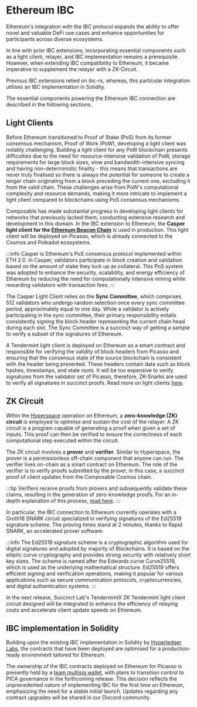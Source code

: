 # Ethereum IBC

Ethereum's integration with the IBC protocol expands the ability to offer novel and valuable DeFi use cases and enhance opportunities for participants across diverse ecosystems.

In line with prior IBC extensions, incorporating essential components such as a light client, relayer, and IBC implementation remains a prerequisite. However, when extending IBC compatibility to Ethereum, it became imperative to supplement the relayer with a ZK-Circuit. 

Previous IBC extensions relied on ibc-rs, whereas, this particular integration utilises an IBC implementation in Solidity.

The essential components powering the Ethereum IBC connection are described in the following sections.

## Light Clients
Before Ethereum transitioned to Proof of Stake (PoS) from its former consensus mechanism, Proof of Work (PoW), developing a light client was notably challenging. Building a light client for any PoW blockchain presents difficulties due to the need for resource-intensive validation of PoW, storage requirements for large block sizes, slow and bandwidth-intensive syncing and having non-deterministic finality - this means that transactions are never truly finalised so there is always the potential for someone to create a longer chain originating from a block preceding the current one, excluding it from the valid chain. These challenges arise from PoW's computational complexity and resource demands, making it more intricate to implement a light client compared to blockchains using PoS consensus mechanisms.

Composable has made substantial progress in developing light clients for networks that previously lacked them, conducting extensive research and development in this domain. In the IBC extension to Ethereum, the **Casper light client for the [Ethereum Beacon Chain](https://ethereum.org/en/roadmap/beacon-chain/#what-is-the-beacon-chain)** is used in production. This light client will be deployed on Picasso, which is already connected to the Cosmos and Polkadot ecosystems.

:::info
Casper is Ethereum's PoS consensus protocol implemented within ETH 2.0. In Casper, validators participate in block creation and validation based on the amount of stake they lock up as collateral. This PoS system was adopted to enhance the security, scalability, and energy efficiency of Ethereum by reducing the need for computationally intensive mining while rewarding validators with transaction fees.
:::

The Casper Light Client relies on the **Sync Committee**, which comprises 512 validators who undergo random selection once every sync committee period, approximately equal to one day. While a validator is actively participating in the sync committee, their primary responsibility entails consistently signing the block header representing the current chain head during each slot. The Sync Committee is a succinct way of getting a sample to verify a subset of the signatures of Ethereum. 

A Tendermint light client is deployed on Ethereum as a smart contract and responsible for verifying the validity of block headers from Picasso and ensuring that the consensus state of the source blockchain is consistent with the header being presented. These headers contain data such as block hashes, timestamps, and state roots. It will be too expensive to verify signatures from  the validator set of Picasso, therefore, ZK-Snarks are used to verify all signatures in succinct proofs. Read more on light clients [here](light-clients.md).

## ZK Circuit
Wthin the [Hyperspace](hyperspace-relayer.md) operation on Ethereum, a **zero-knowledge (ZK) circuit** is employed to optimise and sustain the cost of the relayer. A ZK circuit is a program capable of generating a proof when given a set of inputs. This proof can then be verified to ensure the correctness of each computational step executed within the circuit. 

The ZK circuit involves a **prover** and **verifier**. Similar to Hyperspace, the prover is a permissionless off-chain component that anyone can run. The verifier lives on-chain as a smart contract on Ethereum. The role of the verifier is to verify proofs submitted by the prover, in this case, a succinct proof of client updates from the Composable Cosmos chain.

:::tip
Verifiers receive proofs from provers and subsequently validate these claims, resulting in the generation of zero-knowledge proofs. For an in-depth explanation of this process, [read here](https://ethereum.org/en/developers/docs/zksnarks).
:::

In particular, the IBC connection to Ethereum currently operates with a Groth16 SNARK circuit specialized in verifying signatures of the Ed25519 signature scheme. The proving times stand at 2 minutes, thanks to Rapid SNARK, an accelerated prover software.

:::info
The Ed25519 signature scheme is a cryptographic algorithm used for digital signatures and adopted by majority of Blockchains. It is based on the elliptic curve cryptography and provides strong security with relatively short key sizes. The scheme is named after the Edwards curve Curve25519, which is used as the underlying mathematical structure. Ed25519 offers efficient signing and verification operations, making it popular for various applications such as secure communication protocols, cryptocurrencies, and digital authentication systems.
:::

In the next release, Succinct Lab's TendermintX ZK Tendermint light client circuit designed will be integrated to enhance the efficiency of relaying costs and accelerate client update speeds on Ethereum.

## IBC implementation in Solidity
Building upon the existing IBC implementation in Solidity by [Hyperledger Labs](https://github.com/hyperledger-labs/yui-ibc-solidity), the contracts that have been deployed are optimised for a production-ready environment tailored for Ethereum. 

The ownership of the IBC contracts deployed on Ethereum for Picasso is presently held by a [team multisig wallet](https://etherscan.io/address/0xcbcfccb93b14e5cc55917a56f67f419f259e0813), with plans to transition control to PICA governance in the forthcoming release. This decision reflects the unprecedented nature of implementing IBC for the first time on Ethereum, emphasizing the need for a stable initial launch. Updates regarding any contract upgrades will be shared in our Discord community.

